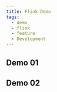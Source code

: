 ```yaml
---
title: Flink Demo
tags:
  - demo
  - flink
  - feature
  - Development
---
```

## Demo 01

## Demo 02

